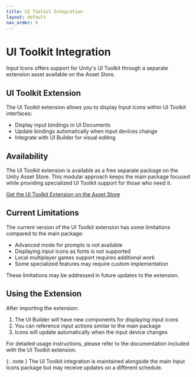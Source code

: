 ```yaml
---
title: UI Toolkit Integration
layout: default
nav_order: 9
---
```


# UI Toolkit Integration

Input Icons offers support for Unity's UI Toolkit through a separate extension asset available on the Asset Store.

## UI Toolkit Extension

The UI Toolkit extension allows you to display Input Icons within UI Toolkit interfaces:

- Display input bindings in UI Documents
- Update bindings automatically when input devices change
- Integrate with UI Builder for visual editing


## Availability

The UI Toolkit extension is available as a free separate package on the Unity Asset Store. This modular approach keeps the main package focused while providing specialized UI Toolkit support for those who need it.

[Get the UI Toolkit Extension on the Asset Store](https://assetstore.unity.com/packages/tools/gui/input-icons-ui-toolkit-extension-255994)

## Current Limitations

The current version of the UI Toolkit extension has some limitations compared to the main package:

- Advanced mode for prompts is not available
- Displaying input icons as fonts is not supported
- Local multiplayer games support requires additional work
- Some specialized features may require custom implementation

These limitations may be addressed in future updates to the extension.

## Using the Extension

After importing the extension:

1. The UI Builder will have new components for displaying input icons
2. You can reference input actions similar to the main package
3. Icons will update automatically when the input device changes

For detailed usage instructions, please refer to the documentation included with the UI Toolkit extension.

{: .note }
The UI Toolkit integration is maintained alongside the main Input Icons package but may receive updates on a different schedule.
